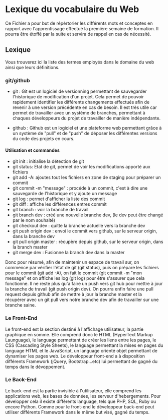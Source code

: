 
# Lexique du vocabulaire du Web

 Ce Fichier a pour but de répértorier les différents mots et conceptes en rapport avec l'apprentissage effectué la première semaine de formation.
Il pourra être étoffé par la suite et servira de rappel en cas de nécessité.

## Lexique

Vous trouverez ici la liste des termes employés dans le domaine du web ainsi que leurs définitions.

### git/github

- git : Git est un logiciel de versionning permettant de sauvegarder l'historique de modification d'un projet. 
Cela permet de pouvoir rapidement identifier les différents changements effectués afin de revenir à une version précédente en cas de besoin.
Il est très utile car permet de travailler avec un système de branches, permettant à chaques développeurs du projet de travailler de manière indépendante.
	 

- github : Github est un logiciel et une plateforme web permettant grâce à un système de "pull" et de "push" de déposer les différentes versions du code des projets en cours.
	 
#### Utilisation et commandes

- git init : initialise la détection de git
- git status: Etat de git, permet de voir les modifications apporté aux fichiers
- git add -A: ajoutes tout les fichiers en zone de staging pour préparer un commit
- git commit -m "message" : procéde à un commit, c'est à dire une sauvegarde de l'historique et y ajoute un message
- git log : permet d'afficher la liste des commit
- git diff : affiche les différences entres commit
- git branch : voir la branche de travail
- git branch dev : créé une nouvelle branche dev, (le dev peut être changé par le nom souhaité)
- git checkout dev : quitte la branche actuelle vers la branche dev
- git push origin dev : envoi le commit vers github, sur le serveur origin, dans la branche dev
- git pull origin master : récupère depuis github, sur le serveur origin, dans la branch master
- git merge dev : Fusionne la branch dev dans la master

Donc pour résumé, afin de maintenir un espace de travail sur, on commence par vérifier l'état de git (git status), puis on prépare les fichiers pour le commit (git add -A),
on fait le commit (git commit -m "mon message" et on affiche les log (git log) pour être s'assurer que cela fonctionne.
Il ne reste plus qu'a faire un push vers git hub pour mettre à jour la branche de travail (git push origin dev).
On pourra enfin faire une pull request depuis github afin de mettre à jour la branche master et la récupérer avec un git pull vers notre branche dev afin de travailler sur une branche saine.

### Le Front-End

Le front-end est la section destiné à l'affichage utilisateur, la partie graphique en somme.
Elle comprend donc le HTML (HyperText Markup Launguage), le language permettant de créer les liens entre les pages, le CSS (Cascading Style Sheets), le language permettant la mises en pages 
du language HTML et le JavaScript, un language orienté objet permettant de dynamiser les pages web.
Le développeur front-end a à disposition différents Framework (jQuery, Bootstrap...etc) lui permettant de gagné du temps dans le dévoppement.


### Le Back-End

Le back-end est la partie invisible à l'utilisateur, elle comprend les applications web, les bases de données, les serveur d'hebergements.
Pour développer cela il existe différents language, tels que PHP, SQL, Ruby ou encore Python.
Comme pour le front-end le développeur back-end peut utiliser différents Framework dans le même but visé, gagné du temps.


